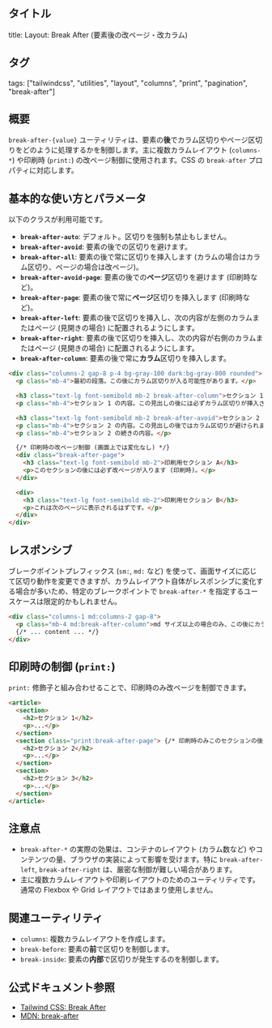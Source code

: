 ## タイトル
title: Layout: Break After (要素後の改ページ・改カラム)

## タグ
tags: ["tailwindcss", "utilities", "layout", "columns", "print", "pagination", "break-after"]

## 概要
`break-after-{value}` ユーティリティは、要素の**後**でカラム区切りやページ区切りをどのように処理するかを制御します。主に複数カラムレイアウト (`columns-*`) や印刷時 (`print:`) の改ページ制御に使用されます。CSS の `break-after` プロパティに対応します。

## 基本的な使い方とパラメータ

以下のクラスが利用可能です。

*   **`break-after-auto`**: デフォルト。区切りを強制も禁止もしません。
*   **`break-after-avoid`**: 要素の後での区切りを避けます。
*   **`break-after-all`**: 要素の後で常に区切りを挿入します (カラムの場合はカラム区切り、ページの場合は改ページ)。
*   **`break-after-avoid-page`**: 要素の後での**ページ**区切りを避けます (印刷時など)。
*   **`break-after-page`**: 要素の後で常に**ページ**区切りを挿入します (印刷時など)。
*   **`break-after-left`**: 要素の後で区切りを挿入し、次の内容が左側のカラムまたはページ (見開きの場合) に配置されるようにします。
*   **`break-after-right`**: 要素の後で区切りを挿入し、次の内容が右側のカラムまたはページ (見開きの場合) に配置されるようにします。
*   **`break-after-column`**: 要素の後で常に**カラム**区切りを挿入します。

```html
<div class="columns-2 gap-8 p-4 bg-gray-100 dark:bg-gray-800 rounded">
  <p class="mb-4">最初の段落。この後にカラム区切りが入る可能性があります。</p>

  <h3 class="text-lg font-semibold mb-2 break-after-column">セクション 1</h3>
  <p class="mb-4">セクション 1 の内容。この見出しの後には必ずカラム区切りが挿入されます。</p>

  <h3 class="text-lg font-semibold mb-2 break-after-avoid">セクション 2 (区切り回避)</h3>
  <p class="mb-4">セクション 2 の内容。この見出しの後ではカラム区切りが避けられます。</p>
  <p class="mb-4">セクション 2 の続きの内容。</p>

  {/* 印刷時の改ページ制御 (画面上では変化なし) */}
  <div class="break-after-page">
    <h3 class="text-lg font-semibold mb-2">印刷用セクション A</h3>
    <p>このセクションの後には必ず改ページが入ります (印刷時)。</p>
  </div>

  <div>
    <h3 class="text-lg font-semibold mb-2">印刷用セクション B</h3>
    <p>これは次のページに表示されるはずです。</p>
  </div>
</div>
```

## レスポンシブ

ブレークポイントプレフィックス (`sm:`, `md:` など) を使って、画面サイズに応じて区切り動作を変更できますが、カラムレイアウト自体がレスポンシブに変化する場合が多いため、特定のブレークポイントで `break-after-*` を指定するユースケースは限定的かもしれません。

```html
<div class="columns-1 md:columns-2 gap-8">
  <p class="mb-4 md:break-after-column">md サイズ以上の場合のみ、この後にカラム区切りが入る。</p>
  {/* ... content ... */}
</div>
```

## 印刷時の制御 (`print:`)

`print:` 修飾子と組み合わせることで、印刷時のみ改ページを制御できます。

```html
<article>
  <section>
    <h2>セクション 1</h2>
    <p>...</p>
  </section>
  <section class="print:break-after-page"> {/* 印刷時のみこのセクションの後に改ページ */}
    <h2>セクション 2</h2>
    <p>...</p>
  </section>
  <section>
    <h2>セクション 3</h2>
    <p>...</p>
  </section>
</article>
```

## 注意点

*   `break-after-*` の実際の効果は、コンテナのレイアウト (カラム数など) やコンテンツの量、ブラウザの実装によって影響を受けます。特に `break-after-left`, `break-after-right` は、厳密な制御が難しい場合があります。
*   主に複数カラムレイアウトや印刷レイアウトのためのユーティリティです。通常の Flexbox や Grid レイアウトではあまり使用しません。

## 関連ユーティリティ

*   `columns`: 複数カラムレイアウトを作成します。
*   `break-before`: 要素の**前**で区切りを制御します。
*   `break-inside`: 要素の**内部**で区切りが発生するのを制御します。

## 公式ドキュメント参照
*   [Tailwind CSS: Break After](https://tailwindcss.com/docs/break-after)
*   [MDN: break-after](https://developer.mozilla.org/en-US/docs/Web/CSS/break-after)